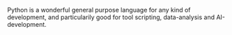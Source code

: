 Python is a wonderful general purpose language for any kind of development, and particularily good for tool scripting, data-analysis and AI-development.
